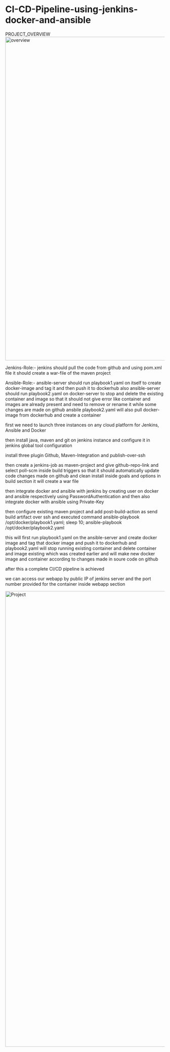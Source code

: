 # CI-CD-Pipeline-using-jenkins-docker-and-ansible


PROJECT_OVERVIEW
<img width="1023" alt="overview" src="https://user-images.githubusercontent.com/95365748/191949125-797f31bf-b639-47a7-b27a-2fb898f9d4bb.png">




Jenkins-Role:-
jenkins should pull the code from github and using pom.xml file it should create a war-file of the maven project

Ansible-Role:-
ansible-server should run playbook1.yaml on itself to create docker-image and tag it and then push it to dockerhub
also ansible-server should run playbook2.yaml on docker-server to stop and delete the existing container and image so that it should not give error like container and images are already present and need to remove or rename it while some changes are made on github 
ansbile playbook2.yaml will also pull docker-image from dockerhub and create a container




first we need to launch three instances on any cloud platform for Jenkins, Ansible and Docker


then install java, maven and git on jenkins instance and configure it in jenkins global tool configuration


install three plugin Github, Maven-Integration and publish-over-ssh

then create a jenkins-job as maven-project and give github-repo-link and select poll-scm inside build triggers so that it should automatically update code changes made on github and clean install inside goals and options in build section it will create a war file

then integrate docker and ansible with jenkins by creating user on docker and ansible respectively using PasswordAuthentication and then also integrate docker with ansible using Private-Key

then configure existing maven project and add post-build-action as send build artifact over ssh and executed command
ansible-playbook /opt/docker/playbook1.yaml;
sleep 10;
ansible-playbook /opt/docker/playbook2.yaml


this will first run playbook1.yaml on the ansible-server and create docker image and tag that docker image and push it to dockerhub and playbook2.yaml will stop running existing container and delete container and image existing which was created earlier and will make new docker image and container according to changes made in soure code on github

after this a complete CI/CD pipeline is achieved


we can access our webapp by public IP of jenkins server and the port number provided for the container inside webapp section






<img width="1440" alt="Project" src="https://user-images.githubusercontent.com/95365748/191843800-fbdc9c9a-ba7e-49ba-af3d-8aa3d4278913.png">
